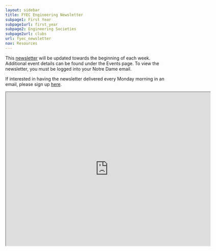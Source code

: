 ```yaml
---
layout: sidebar
title: FYEC Engineering Newsletter
subpage1: First Year
subpage1url: first_year
subpage2: Engineering Societies
subpage2url: clubs
url: fyec_newsletter
nav: Resources
---
```

This [newsletter](https://drive.google.com/file/d/1zq0_P7g2xXQZLwN-4p1dyWxJTbqnoOcr/view?usp=sharing) will be updated towards the beginning of each week. Additional event details can be found under the Events page. To view the newsletter, you must be logged into your Notre Dame email.

If interested in having the newsletter delivered every Monday morning in an email, please sign up [here](https://docs.google.com/forms/d/e/1FAIpQLSdcwyYMInhdyx6JOfBgeKhEGyQGqBYV7th1uTwLfDu3Zatb9g/viewform).

<iframe src="https://drive.google.com/file/d/1zq0_P7g2xXQZLwN-4p1dyWxJTbqnoOcr/preview" width="640" height="480"></iframe>
